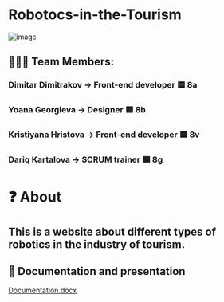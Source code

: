 # Robotocs-in-the-Tourism
![image](https://github.com/DYkartalova22/robotocs-in-the-tourism/assets/132449223/095d5b4d-f81e-4c16-b8ea-52001a976ba1)
## 👨🏻‍💻 Team Members:
### Dimitar Dimitrakov -> Front-end developer 🟨 8a
### Yoana Georgieva -> Designer 🟥 8b
### Kristiyana Hristova -> Front-end developer 🟩 8v
### Dariq Kartalova -> SCRUM trainer 🟦 8g
# ❓ About
## This is a website about different types of robotics in the industry of tourism.
## 📰 Documentation and presentation
[Documentation.docx](https://github.com/DYkartalova22/robotocs-in-the-tourism/files/11654976/Documentation.docx)
